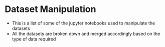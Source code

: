 # Dataset Manipulation
- This is a list of some of the jupyter notebooks used to manipulate the datasets
- All the datasets are broken down and merged accordingly based on the type of data required
